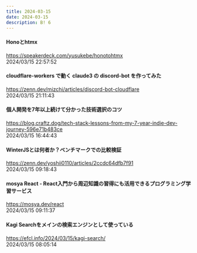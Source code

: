 ```yaml
---
title: 2024-03-15
date: 2024-03-15
description: B! 6
---
```


#### Honoとhtmx
https://speakerdeck.com/yusukebe/honotohtmx<br>
2024/03/15 22:57:52<br>


#### cloudflare-workers で動く claude3 の discord-bot を作ってみた
https://zenn.dev/mizchi/articles/discord-bot-cloudflare<br>
2024/03/15 21:11:43<br>


#### 個人開発を7年以上続けて分かった技術選択のコツ
https://blog.craftz.dog/tech-stack-lessons-from-my-7-year-indie-dev-journey-596e71b483ce<br>
2024/03/15 16:44:43<br>


#### WinterJSとは何者か？ベンチマークでの比較検証
https://zenn.dev/yoshii0110/articles/2ccdc64dfb7f91<br>
2024/03/15 09:18:43<br>


#### mosya React - React入門から周辺知識の習得にも活用できるプログラミング学習サービス
https://mosya.dev/react<br>
2024/03/15 09:11:37<br>


#### Kagi Searchをメインの検索エンジンとして使っている
https://efcl.info/2024/03/15/kagi-search/<br>
2024/03/15 08:05:14<br>


